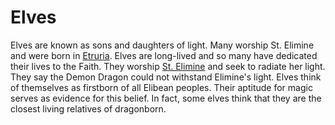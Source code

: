 # Elves

Elves are known as sons and daughters of light.
Many worship St. Elimine and were born in [Etruria](../nations/Etruria.md).
Elves are long-lived and so many have dedicated their lives to the Faith.
They worship [St. Elimine](../gods/Elimine.md) and seek to radiate her light.
They say the Demon Dragon could not withstand Elimine's light.
Elves think of themselves as firstborn of all Elibean peoples.
Their aptitude for magic serves as evidence for this belief.
In fact, some elves think that they are the closest living relatives of dragonborn.
